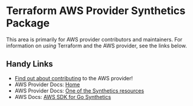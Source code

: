 # Terraform AWS Provider Synthetics Package

This area is primarily for AWS provider contributors and maintainers. For information on _using_ Terraform and the AWS provider, see the links below.


## Handy Links
* [Find out about contributing](../../../docs/contributing) to the AWS provider!
* AWS Provider Docs: [Home](https://registry.terraform.io/providers/hashicorp/aws/latest/docs)
* AWS Provider Docs: [One of the Synthetics resources](https://registry.terraform.io/providers/hashicorp/aws/latest/docs/resources/synthetics_canary)
* AWS Docs: [AWS SDK for Go Synthetics](https://docs.aws.amazon.com/sdk-for-go/api/service/synthetics/)
